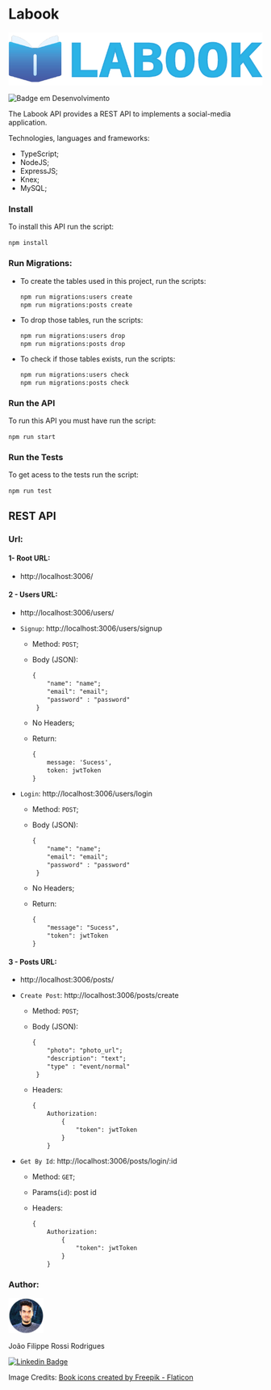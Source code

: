 # Labook

![Logo.png](./assets/Logo.png)

![Badge em Desenvolvimento](https://img.shields.io/badge/STATUS-EM%20DESENVOLVIMENTO-orange)

The Labook API provides a REST API to implements a social-media application.

Technologies, languages and frameworks:

- TypeScript;
- NodeJS;
- ExpressJS;
- Knex;
- MySQL;

### Install

To install this API run the script:

`
npm install
`

### Run Migrations:

- To create the tables used in this project, run the scripts:
  
  ```
  npm run migrations:users create
  npm run migrations:posts create
  ```

- To drop those tables, run the scripts:
  
  ```
  npm run migrations:users drop
  npm run migrations:posts drop
  ```

- To check if those tables exists, run the scripts:
  
  ```
  npm run migrations:users check
  npm run migrations:posts check
  ```

### Run the API

To run this API you must have run the script:

`
npm run start
`

### Run the Tests

To get acess to the tests run the script:

`
npm run test
`

## REST API

### Url:

#### 1- Root URL:

- http://localhost:3006/

#### 2 - Users URL:

- http://localhost:3006/users/

- `Signup`: http://localhost:3006/users/signup
  
  - Method: `POST`;
  
  - Body (JSON):
    
    ```
    {
        "name": "name";
        "email": "email";
        "password" : "password"
     } 
    ```
  
  - No Headers;
  
  - Return:
    
    ```
    {
        message: 'Sucess',
        token: jwtToken
    }
    ```

- `Login`: http://localhost:3006/users/login
  
  - Method: `POST`;
  
  - Body (JSON):
    
    ```
    {
        "name": "name";
        "email": "email";
        "password" : "password"
     } 
    ```
  
  - No Headers;
  
  - Return:
    
    ```
    {
        "message": "Sucess",
        "token": jwtToken
    }
    ```

#### 3 - Posts URL:

- http://localhost:3006/posts/

- `Create Post`: http://localhost:3006/posts/create
  
  - Method: `POST`;
  
  - Body (JSON):
    
    ```
    {
        "photo": "photo_url";
        "description": "text";
        "type" : "event/normal"
     } 
    ```
  
  - Headers:
    
    ```
    {
        Authorization: 
            {
                "token": jwtToken
            }
        } 
    ```

- `Get By Id`: http://localhost:3006/posts/login/:id
  
  - Method: `GET`;
  
  - Params(`id`): post id  
  
  - Headers:
    
    ```
    {
        Authorization: 
            {
                "token": jwtToken
            }
        } 
    ```

### 

### Author:

<img title="" src="./assets/Thumb.png" alt="Thumb.png" data-align="inline" width="70">  

João Filippe Rossi Rodrigues 

[![Linkedin Badge](https://img.shields.io/badge/LinkedIn-0077B5?style=for-the-badge&logo=linkedin&logoColor=white&link=LINK_LINKEDIN)](https://www.linkedin.com/in/joaofilippe/)

Image Credits:
<a href="https://www.flaticon.com/free-icons/book" title="book icons">Book icons created by Freepik - Flaticon</a> 
